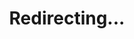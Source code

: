 ---
title: Redirecting...
layout: redirect
sitemap: false
permalink: /results/Turkey
redirect_to: /results/TUR/
---